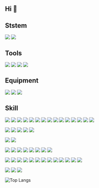 ## Hi 👋

## Ststem

[![](https://img.shields.io/badge/macOS-Big%20Sur-e94256?style=flat-square&logo=Apple&logoColor=ffffff)](https://www.apple.com/macos/big-sur/)
[![](https://shields.io/badge/centos-7.0-6495ED?logo=CentOS&logoColor=white&style=flat-square)](https://www.centos.org/)

## Tools
[![](https://img.shields.io/badge/Browser-chrome-FFD700?logo=Google%20Chrome&logoColor=white&style=flat-square)](https://www.google.cn/chrome/)
[![](https://img.shields.io/badge/Editor-Sublime-2E3842?style=flat-square&logo=Sublime%20Text)](https://www.sublimetext.com/)
[![](https://img.shields.io/badge/IDE-Visual%20Studio%20Code-007ACC?style=flat-square&logo=Visual-Studio-Code&logoColor=007ACC)](https://code.visualstudio.com/)
[![](https://img.shields.io/badge/IDE-Webstorm-87CEFA?style=flat-square&logo=Webstorm&logoColor=F0FFFF)](https://www.jetbrains.com/webstorm/)


## Equipment
[![](https://img.shields.io/badge/iPhone-000?style=flat-square&logo=apple&logoColor=ffffff)](https://www.apple.com/iphone/)
[![](https://img.shields.io/badge/Samsung-1428A0?style=flat-square&logo=Samsung&logoColor=ffffff)](https://www.samsung.com/cn/)
[![](https://img.shields.io/badge/Nintendo%20Switch-E95420?style=flat-square&logo=Nintendo-Switch&logoColor=ffffff)](https://www.nintendo.com/switch/)

## Skill

[![](https://img.shields.io/badge/-CSS3-1572B6?style=flat-square&logo=css3&logoColor=white)](https://www.w3.org/Style/CSS/)
[![](https://img.shields.io/badge/-HTML5-E34F26?style=flat-square&logo=html5&logoColor=white)](https://html.spec.whatwg.org/)
[![](https://img.shields.io/badge/-Canvas-00C4CC?style=flat-square&logo=Canvas&logoColor=white)](https://developer.mozilla.org/zh-CN/docs/Web/API/Canvas_API/Tutorial)
[![](https://img.shields.io/badge/-Svg-4FC08D?style=flat-square)](https://developer.mozilla.org/zh-CN/docs/Web/SVG)
[![](https://img.shields.io/badge/-JavaScript%20ES6-f7e018?style=flat-square&logo=javascript&logoColor=white)](https://www.ecma-international.org/)
[![](https://img.shields.io/badge/-jQuery-0769AD?style=flat-square&logo=jQuery&logoColor=white)](https://jquery.com/)
[![](https://img.shields.io/badge/Typescript-007ACC?style=flat-square&logo=TypeScript&logoColor=ffffff)](https://www.typescriptlang.org/)
[![](https://img.shields.io/badge/-Vue-4FC08D?style=flat-square&logo=Vue.js&logoColor=white)](https://vuejs.org/)
[![](https://img.shields.io/badge/-React-61dafb?style=flat-square&logo=react&logoColor=ffffff)](https://reactjs.org/)
[![](https://img.shields.io/badge/-Electron-47848F?style=flat-square&logo=Electron&logoColor=white)](https://www.ecma-international.org/)
[![](https://img.shields.io/badge/-ReactNative-61dafb?style=flat-square&logo=react&logoColor=ffffff)](https://github.com/necolas/react-native-web)
[![](https://img.shields.io/badge/-微信小程序-2CA245?style=flat-square)](https://mp.weixin.qq.com/)
[![](https://img.shields.io/badge/-Taro-0C14CA?style=flat-square)](https://taro.aotu.io/)
[![](https://img.shields.io/badge/-Uniapp-2B9939?style=flat-square&)](https://uniapp.dcloud.io/)
[![](https://img.shields.io/badge/-umi-1B90FF?style=flat-square)](https://umijs.org/)

[![](https://img.shields.io/badge/-Sass-cc6699?style=flat-square&logo=sass&logoColor=white)](https://sass-lang.com/)
[![](https://img.shields.io/badge/-Less-1D365D?style=flat-square&logo=Less&logoColor=white)](https://lesscss.org/)
[![](https://img.shields.io/badge/-stylus-333333?style=flat-square&logo=stylus&logoColor=white)](https://stylus-lang.com/)
[![](https://img.shields.io/badge/-PostCSS-dd3a0a?style=flat-square&logo=postcss&logoColor=white)](https://postcss.org/)
[![](https://img.shields.io/badge/-BootStrap-7952B3?style=flat-square&logo=Bootstrap&logoColor=white)](https://getbootstrap.com/)

[![](https://img.shields.io/badge/-VuePress-4FC08D?style=flat-square&logo=Vue&logoColor=white)](https://vuepress.vuejs.org)
[![](https://img.shields.io/badge/-Hexo-0E83CD?style=flat-square&logo=Hexo&logoColor=white)](https://hexo.io/)

[![](https://img.shields.io/badge/-Node.js-43853d?style=flat-square&logo=node.js&logoColor=ffffff)](https://nodejs.org/)
[![](https://img.shields.io/badge/-Express-000000?style=flat-square&logo=Express&logoColor=white)](https://expressjs.com/)
[![](https://img.shields.io/badge/-Nuxt-00DC82?style=flat-square&logo=Nuxt.js&logoColor=white)](https://nuxtjs.org/)
[![](https://img.shields.io/badge/-Next-000000?style=flat-square&logo=Next.js&logoColor=white)](https://nextjs.org/)
[![](https://img.shields.io/badge/-MySQL-4479A1?style=flat-square&logo=MySQL&logoColor=white)](https://www.mysql.com/)
[![](https://img.shields.io/badge/-PostgreSQL-4169E1?style=flat-square&logo=PostgreSQL&logoColor=white)](https://www.postgresql.org/)
[![](https://img.shields.io/badge/-MongoDB-47A248?style=flat-square&logo=MongoDB&logoColor=white)](https://www.mongodb.com/)
[![](https://img.shields.io/badge/-Redis-DC382D?style=flat-square&logo=Redis&logoColor=white)](https://redis.io/)

[![](https://img.shields.io/badge/-NPM-cb3837?style=flat-square&logo=npm&logoColor=white)](https://npmjs.com/)
[![](https://img.shields.io/badge/-Yarn-2C8EBB?style=flat-square&logo=Yarn&logoColor=white)](https://yarnpkg.com/)
[![](https://img.shields.io/badge/-Babel-F9DC3E?style=flat-square&logo=Babel&logoColor=white)](https://babeljs.io/)
[![](https://img.shields.io/badge/-Gulp-CF4647?style=flat-square&logo=gulp&logoColor=white)](https://gulpjs.com/)
[![](https://img.shields.io/badge/-Webpack-8dd6f9?style=flat-square&logo=webpack&logoColor=white)](https://webpack.js.org/)
[![](https://img.shields.io/badge/-vite-646CFF?style=flat-square&logo=Vite&logoColor=white)](https://vitejs.dev/)
[![](https://img.shields.io/badge/-Jest-C21325?style=flat-square&logo=Jest&logoColor=white)](https://jestjs.io/)
[![](https://img.shields.io/badge/-Git-f05032?style=flat-square&logo=git&logoColor=white)](https://git-scm.com/)
[![](https://img.shields.io/badge/-Travis%20CI-3EAAAF?style=flat-square&logo=Travis%20CI&logoColor=white)](https://www.travis-ci.org/)
[![](https://img.shields.io/badge/-Linux-fcc624?style=flat-square&logo=linux&logoColor=white)](https://www.linuxfoundation.org/)
[![](https://img.shields.io/badge/-Nginx-269539?style=flat-square&logo=nginx&logoColor=ffffff)](https://nginx.org/)
[![](https://img.shields.io/badge/-Docker-2496ED?style=flat-square&logo=docker&logoColor=ffffff)](https://www.docker.com/)
[![](https://img.shields.io/badge/-Apache-D22128?style=flat-square&logo=Apache&logoColor=white)](https://httpd.apache.org/)

[![](https://img.shields.io/badge/-Python3-3776AB?style=flat-square&logo=python&logoColor=ffffff)](https://www.python.org/)
[![](https://img.shields.io/badge/-php-777BB4?style=flat-square&logo=PHP&logoColor=white)](https://www.php.net/)
![](https://img.shields.io/badge/Adobe%20Photoshop-31A8FF?style=flat-square&logo=Adobe-Photoshop&logoColor=ffffff)

![Top Langs](https://github-readme-stats.vercel.app/api/top-langs/?username=eternallycyf&layout=compact)
